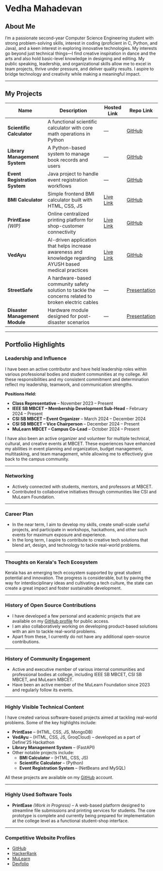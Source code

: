 # Vedha Mahadevan

## About Me  
I’m a passionate second-year Computer Science Engineering student with strong problem-solving skills, interest in coding (proficient in C, Python, and Java), and a keen interest in exploring innovative technologies. My interests go beyond just technical things—I find creative inspiration in dance and the arts and also hold basic-level knowledge in designing and editing. My public speaking, leadership, and organizational skills allow me to excel in team projects, thrive under pressure, and deliver quality results. I aspire to bridge technology and creativity while making a meaningful impact.

---

## My Projects

| Name                      | Description                                                             | Hosted Link | Repo Link |
|---------------------------|-------------------------------------------------------------------------|-------------|-----------|
| **Scientific Calculator** | A functional scientific calculator with core math operations in Python  | —           | [GitHub](https://github.com/Vedha17Mahadevan/Scientific-Calculator.git)     |
| **Library Management System** | A Python-based system to manage book records and users            | —           | [GitHub](https://github.com/Vedha17Mahadevan/Library-Management.git)     |
| **Event Registration System** | Java project to handle event registration workflows              | —           | [GitHub](https://github.com/Vedha17Mahadevan/Event-Registration-System-Java.git)     |
| **BMI Calculator**        | Simple frontend BMI calculator built with HTML, CSS, JS                 | [Live Link](https://vedha17mahadevan.github.io/BMI-Calculator/)          | [GitHub](https://github.com/Vedha17Mahadevan/BMI-Calculator.git)     |
| **PrintEase** *(WIP)*     | Online centralized printing platform for shop-customer connectivity                 | [Live Link](https://vedha17mahadevan.github.io/PrintEase/)           | [GitHub](https://github.com/Vedha17Mahadevan/PrintEase)     |
| **VedAyu**                | AI-driven application that helps increase awareness and knowledge regarding AYUSH based medical practices             | [Live Link](https://ved-ayu-aeternum-define-3-0-8qr3.vercel.app/index.html)           | [GitHub](https://github.com/Vedha17Mahadevan/Aeternum-Define25.git)     |
| **StreetSafe**            | A hardware-based community safety solution to tackle the concerns related to broken electric cables                              | —           | [Presentation](https://www.canva.com/design/DAGRZlVe1ZE/9xniTiY1_ayl8Nk-hRuzpQ/view?utm_content=DAGRZlVe1ZE&utm_campaign=designshare&utm_medium=link2&utm_source=uniquelinks&utlId=hec71d97975)          |
| **Disaster Management Module** | Hardware module designed for post-disaster scenarios             | —           | [Presentation](https://drive.google.com/file/d/1K40r3lcjBVJlJGPRdXZ1USML77n7fsZ4/view?usp=sharing)          |

---

## Portfolio Highlights

### Leadership and Influence
I have been an active contributor and have held leadership roles within various professional bodies and student communities at my college. All these responsibilities and my consistent commitment and determination reflect my leadership, teamwork, and communication strengths.

**Positions Held:**
- **Class Representative** – November 2023 – Present  
- **IEEE SB MBCET – Membership Development Sub-Head** – February 2024 – Present  
- **CSI SB MBCET – Event Organizer** – March 2024 – December 2024  
- **CSI SB MBCET – Vice Chairperson** – December 2024 – Present  
- **MuLearn MBCET – Campus Co-Lead** – October 2024 – Present  

I have also been an active organizer and volunteer for multiple technical, cultural, and creative events at MBCET. These experiences have enhanced my abilities in event planning and organization, budget management, multitasking, and team management, while allowing me to effectively give back to the campus community.

---

### Networking
- Actively connected with students, mentors, and professors at MBCET.  
- Contributed to collaborative initiatives through communities like CSI and MuLearn Foundation.

---

### Career Plan
- In the near term, I aim to develop my skills, create small-scale useful projects, and participate in workshops, hackathons, and other such events for maximum exposure and experience.  
- In the long term, I aspire to contribute to creative tech solutions that blend art, design, and technology to tackle real-world problems.

---

### Thoughts on Kerala's Tech Ecosystem
Kerala has an emerging tech ecosystem supported by great student potential and innovation. The progress is considerable, but by paving the way for interdisciplinary ideas and cultivating a tech culture, the state can create a great impact and foster sustainable development.

---

### History of Open Source Contributions
- I have developed a few personal and academic projects that are available on my [GitHub profile](https://github.com/Vedha17Mahadevan) for public access.  
- I am also collaboratively working on developing product-based solutions with an aim to tackle real-world problems.  
- Apart from these, I currently do not have any additional open-source contributions.

---

### History of Community Engagement
- Active and executive member of various internal communities and professional bodies at college, including IEEE SB MBCET, CSI SB MBCET, and MuLearn MBCET.  
- Have been an active member of the MuLearn Foundation since 2023 and regularly follow its events.

---

### Highly Visible Technical Content
I have created various software-based projects aimed at tackling real-world problems. Some of the key highlights include:

- **PrintEase** – (HTML, CSS, JS, MongoDB)  
- **VedAyu** – (HTML, CSS, JS, GroqCloud) – developed as a part of Define’25 Hackathon  
- **Library Management System** – (FastAPI)  
- Other notable projects include:  
  - **BMI Calculator** – (HTML, CSS, JS)  
  - **Scientific Calculator** – (Python)  
  - **Event Registration System** – (NetBeans and MySQL)  

All these projects are available on my [GitHub](https://github.com/Vedha17Mahadevan) account.

---

### Highly Used Software Tools
- **PrintEase** *(Work in Progress)* – A web-based platform designed to streamline file submissions and printing services for students. The core prototype is complete and currently being prepared for implementation at the college level as a functional student-shop interface.

---

### Competitive Website Profiles
- [GitHub](https://github.com/Vedha17Mahadevan)  
- [HackerRank](https://www.hackerrank.com/profile/vedha2327)  
- [MuLearn](https://app.mulearn.org/profile/vedhamahadevan@mulearn)  
- [Devfolio](devfolio.co/@Vedha_Mahadevan)
